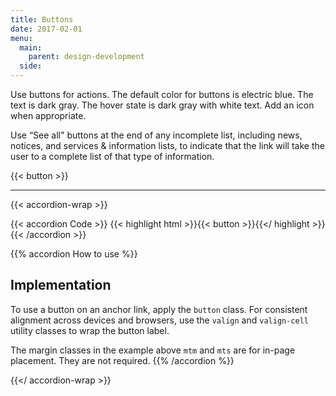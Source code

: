 ```yaml
---
title: Buttons
date: 2017-02-01
menu:
  main:
    parent: design-development
  side:
---
```


Use buttons for actions. The default color for buttons is electric blue. The text is dark gray. The hover state is dark gray with white text. Add an icon when appropriate.

Use “See all" buttons at the end of any incomplete list, including news, notices, and services & information lists, to indicate that the link will take the user to a complete list of that type of information.

{{< button >}}

---

{{< accordion-wrap >}}

{{< accordion Code >}}
  {{< highlight html >}}{{< button >}}{{</ highlight >}}
{{< /accordion >}}

{{% accordion How to use %}}
## Implementation
To use a button on an anchor link, apply the `button` class. For consistent alignment across devices and browsers, use the `valign` and `valign-cell` utility classes to wrap the button label.

The margin classes in the example above `mtm` and `mts` are for in-page placement. They are not required.
{{% /accordion %}}

{{</ accordion-wrap >}}
